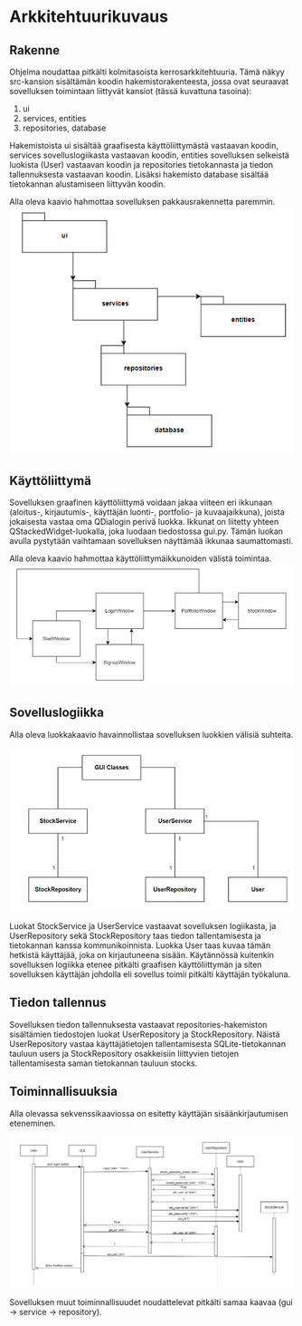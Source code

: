 # Arkkitehtuurikuvaus

## Rakenne
Ohjelma noudattaa pitkälti kolmitasoista kerrosarkkitehtuuria. Tämä näkyy src-kansion sisältämän koodin hakemistorakenteesta, jossa ovat seuraavat sovelluksen toimintaan liittyvät kansiot (tässä kuvattuna tasoina):
 1. ui
 2. services, entities
 3. repositories, database

Hakemistoista ui sisältää graafisesta käyttöliittymästä vastaavan koodin, services sovelluslogiikasta vastaavan koodin, entities sovelluksen selkeistä luokista (User) vastaavan koodin ja repositories tietokannasta ja tiedon tallennuksesta vastaavan koodin. Lisäksi hakemisto database sisältää tietokannan alustamiseen liittyvän koodin.

Alla oleva kaavio hahmottaa sovelluksen pakkausrakennetta paremmin.
![Pakkausrakenne](../images/pakkausrakenne.png)

## Käyttöliittymä
Sovelluksen graafinen käyttöliittymä voidaan jakaa viiteen eri ikkunaan (aloitus-, kirjautumis-, käyttäjän luonti-, portfolio- ja kuvaajaikkuna), joista jokaisesta vastaa oma QDialogin perivä luokka. Ikkunat on liitetty yhteen QStackedWidget-luokalla, joka luodaan tiedostossa gui.py. Tämän luokan avulla pystytään vaihtamaan sovelluksen näyttämää ikkunaa saumattomasti. 

Alla oleva kaavio hahmottaa käyttöliittymäikkunoiden välistä toimintaa.
![Käyttöliittymä](../images/kayttoliittyma.png)

## Sovelluslogiikka
Alla oleva luokkakaavio havainnollistaa sovelluksen luokkien välisiä suhteita.

![Class diagram](../images/luokkakaavio.png)

Luokat StockService ja UserService vastaavat sovelluksen logiikasta, ja UserRepository sekä StockRepository taas tiedon tallentamisesta ja tietokannan kanssa kommunikoinnista. Luokka User taas kuvaa tämän hetkistä käyttäjää, joka on kirjautuneena sisään. Käytännössä kuitenkin sovelluksen logiikka etenee pitkälti graafisen käyttöliittymän ja siten sovelluksen käyttäjän johdolla eli sovellus toimii pitkälti käyttäjän työkaluna.

## Tiedon tallennus
Sovelluksen tiedon tallennuksesta vastaavat repositories-hakemiston sisältämien tiedostojen luokat UserRepository ja StockRepository. Näistä UserRepository vastaa käyttäjätietojen tallentamisesta SQLite-tietokannan tauluun users ja StockRepository osakkeisiin liittyvien tietojen tallentamisesta saman tietokannan tauluun stocks.

## Toiminnallisuuksia
Alla olevassa sekvenssikaaviossa on esitetty käyttäjän sisäänkirjautumisen eteneminen.

![Sequence diagram](../images/sekvenssikaavio_login.png)

Sovelluksen muut toiminnallisuudet noudattelevat pitkälti samaa kaavaa (gui -> service -> repository). 
